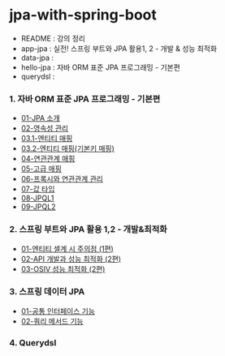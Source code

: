 # jpa-with-spring-boot

- README : 강의 정리
- app-jpa : 실전! 스프링 부트와 JPA 활용1, 2 - 개발 & 성능 최적화
- data-jpa :
- hello-jpa : 자바 ORM 표준 JPA 프로그래밍 - 기본편
- querydsl :

### 1. 자바 ORM 표준 JPA 프로그래밍 - 기본편

- <a href="README/1.%20자바%20ORM%20표준%20JPA%20프로그래밍%20-%20기본편/01-JPA%20소개.md">01-JPA 소개</a>
- <a href="README/1.%20자바%20ORM%20표준%20JPA%20프로그래밍%20-%20기본편/02-영속성%20관리.md">02-영속성 관리</a>
- <a href="README/1.%20자바%20ORM%20표준%20JPA%20프로그래밍%20-%20기본편/03.1-엔티티%20매핑.md">03.1-엔티티 매핑</a>
- <a href="README/1.%20자바%20ORM%20표준%20JPA%20프로그래밍%20-%20기본편/03.2-엔티티%20매핑(기본키%20매핑).md">03.2-엔티티 매핑(기본키 매핑)</a>
- <a href="README/1.%20자바%20ORM%20표준%20JPA%20프로그래밍%20-%20기본편/04-연관관계%20매핑.md">04-연관관계 매핑</a>
- <a href="README/1.%20자바%20ORM%20표준%20JPA%20프로그래밍%20-%20기본편/05-고급%20매핑.md">05-고급 매핑</a>
- <a href="README/1.%20자바%20ORM%20표준%20JPA%20프로그래밍%20-%20기본편/06-프록시와%20연관관계%20관리.md">06-프록시와 연관관계 관리</a>
- <a href="README/1.%20자바%20ORM%20표준%20JPA%20프로그래밍%20-%20기본편/07-값%20타입.md">07-값 타입</a>
- <a href="README/1.%20자바%20ORM%20표준%20JPA%20프로그래밍%20-%20기본편/08-JPQL1.md">08-JPQL1</a>
- <a href="README/1.%20자바%20ORM%20표준%20JPA%20프로그래밍%20-%20기본편/09-JPQL2.md">09-JPQL2</a>

### 2. 스프링 부트와 JPA 활용 1,2 - 개발&최적화

- <a href="">01-엔티티 셀계 시 주의점 (1편)</a>
- <a href="">02-API 개발과 성능 최적화 (2편)</a>
- <a href="">03-OSIV 성능 최적화 (2편)</a>

### 3. 스프링 데이터 JPA

- <a href="">01-공통 인터페이스 기능</a>
- <a href="">02-쿼리 메서드 기능</a>

### 4. Querydsl
